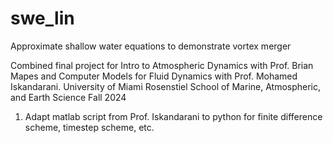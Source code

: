 # swe_lin
Approximate shallow water equations to demonstrate vortex merger

Combined final project for Intro to Atmospheric Dynamics with Prof. Brian Mapes and Computer Models for Fluid Dynamics with Prof. Mohamed Iskandarani.
University of Miami Rosenstiel School of Marine, Atmospheric, and Earth Science
Fall 2024

1. Adapt matlab script from Prof. Iskandarani to python for finite difference scheme, timestep scheme, etc.
